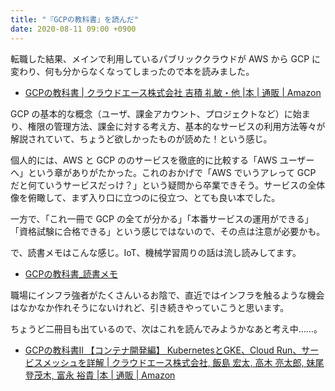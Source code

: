 ```yaml
---
title: "『GCPの教科書』を読んだ"
date: 2020-08-11 09:00 +0900
---
```


転職した結果、メインで利用しているパブリッククラウドが AWS から GCP に変わり、何も分からなくなってしまったので本を読みました。

- [GCPの教科書 | クラウドエース株式会社 吉積 礼敏・他 |本 | 通販 | Amazon](https://www.amazon.co.jp/dp/4865941959/)

GCP の基本的な概念（ユーザ、課金アカウント、プロジェクトなど）に始まり、権限の管理方法、課金に対する考え方、基本的なサービスの利用方法等々が解説されていて、ちょうど欲しかったものが読めた！という感じ。

個人的には、AWS と GCP ののサービスを徹底的に比較する「AWS ユーザーへ」という章がありがたかった。これのおかげで「AWS でいうアレって GCP だと何ていうサービスだっけ？」という疑問から卒業できそう。サービスの全体像を俯瞰して、まず入り口に立つのに役立つ、とても良い本でした。

一方で、「これ一冊で GCP の全てが分かる」「本番サービスの運用ができる」「資格試験に合格できる」という感じではないので、その点は注意が必要かも。

で、読書メモはこんな感じ。IoT、機械学習周りの話は流し読みしてます。

- [GCPの教科書_読書メモ](https://gist.github.com/gushernobindsme/c389b85a41b4c5ec102d31c5bc7ed8b4)

職場にインフラ強者がたくさんいるお陰で、直近ではインフラを触るような機会はなかなか作れそうにないけれど、引き続きやっていこうと思います。

ちょうど二冊目も出ているので、次はこれを読んでみようかなあと考え中……。

- [GCPの教科書II 【コンテナ開発編】 KubernetesとGKE、Cloud Run、サービスメッシュを詳解 | クラウドエース株式会社, 飯島 宏太, 高木 亮太郎, 妹尾 登茂木, 富永 裕貴 |本 | 通販 | Amazon](https://www.amazon.co.jp/dp/4865942416/)

